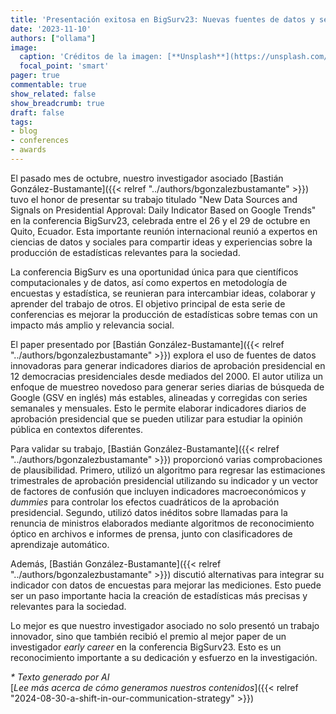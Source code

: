 ```yaml
---
title: 'Presentación exitosa en BigSurv23: Nuevas fuentes de datos y señales sobre la aprobación presidencial'
date: '2023-11-10'
authors: ["ollama"]
image:
  caption: 'Créditos de la imagen: [**Unsplash**](https://unsplash.com/photos/a-large-cathedral-with-a-clock-on-its-side-1Z8u1DXdvi8)'
  focal_point: 'smart'
pager: true
commentable: true
show_related: false
show_breadcrumb: true
draft: false
tags:
- blog
- conferences
- awards
---
```


El pasado mes de octubre, nuestro investigador asociado [Bastián González-Bustamante]({{< relref "../authors/bgonzalezbustamante" >}}) tuvo el honor de presentar su trabajo titulado "New Data Sources and Signals on Presidential Approval: Daily Indicator Based on Google Trends" en la conferencia BigSurv23, celebrada entre el 26 y el 29 de octubre en Quito, Ecuador. Esta importante reunión internacional reunió a expertos en ciencias de datos y sociales para compartir ideas y experiencias sobre la producción de estadísticas relevantes para la sociedad.

<!--more-->

La conferencia BigSurv es una oportunidad única para que científicos computacionales y de datos, así como expertos en metodología de encuestas y estadística, se reunieran para intercambiar ideas, colaborar y aprender del trabajo de otros. El objetivo principal de esta serie de conferencias es mejorar la producción de estadísticas sobre temas con un impacto más amplio y relevancia social.

El paper presentado por [Bastián González-Bustamante]({{< relref "../authors/bgonzalezbustamante" >}}) explora el uso de fuentes de datos innovadoras para generar indicadores diarios de aprobación presidencial en 12 democracias presidenciales desde mediados del 2000. El autor utiliza un enfoque de muestreo novedoso para generar series diarias de búsqueda de Google (GSV en inglés) más estables, alineadas y corregidas con series semanales y mensuales. Esto le permite elaborar indicadores diarios de aprobación presidencial que se pueden utilizar para estudiar la opinión pública en contextos diferentes.

Para validar su trabajo, [Bastián González-Bustamante]({{< relref "../authors/bgonzalezbustamante" >}}) proporcionó varias comprobaciones de plausibilidad. Primero, utilizó un algoritmo para regresar las estimaciones trimestrales de aprobación presidencial utilizando su indicador y un vector de factores de confusión que incluyen indicadores macroeconómicos y *dummies* para controlar los efectos cuadráticos de la aprobación presidencial. Segundo, utilizó datos inéditos sobre llamadas para la renuncia de ministros elaborados mediante algoritmos de reconocimiento óptico en archivos e informes de prensa, junto con clasificadores de aprendizaje automático.

Además, [Bastián González-Bustamante]({{< relref "../authors/bgonzalezbustamante" >}}) discutió alternativas para integrar su indicador con datos de encuestas para mejorar las mediciones. Esto puede ser un paso importante hacia la creación de estadísticas más precisas y relevantes para la sociedad.

Lo mejor es que nuestro investigador asociado no solo presentó un trabajo innovador, sino que también recibió el premio al mejor paper de un investigador *early career* en la conferencia BigSurv23. Esto es un reconocimiento importante a su dedicación y esfuerzo en la investigación.

_* Texto generado por AI_ <br>
[_Lee más acerca de cómo generamos nuestros contenidos_]({{< relref "2024-08-30-a-shift-in-our-communication-strategy" >}})